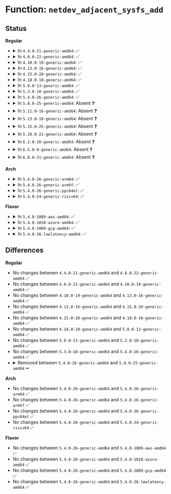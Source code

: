 # Function: <code>netdev_adjacent_sysfs_add</code>

## Status
<b>Regular</b>
<ul>
<li>
<details>
<summary>In <code>4.4.0-21-generic-amd64</code>: ✅</summary>

```c
int netdev_adjacent_sysfs_add(struct net_device * dev, struct net_device * adj_dev, struct list_head * dev_list)
```

```json
{
  "name": "netdev_adjacent_sysfs_add",
  "collision_type": "Unique Static",
  "inline_type": "No",
  "funcs": [
    {
      "addr": 18446744071586275008,
      "name": "netdev_adjacent_sysfs_add",
      "external": false,
      "loc": "net/core/dev.c:5161",
      "file": "net/core/dev.c",
      "inline": "seen, unknown",
      "caller_inline": [],
      "caller_func": [
        "net/core/dev.c:netdev_adjacent_rename_links",
        "net/core/dev.c:netdev_adjacent_rename_links"
      ]
    }
  ],
  "symbols": [
    {
      "addr": 18446744071586275008,
      "name": "netdev_adjacent_sysfs_add",
      "section": ".text",
      "bind": "STB_LOCAL",
      "size": 130
    }
  ]
}
```
</details>
</li>
<li>
<details>
<summary>In <code>4.8.0-22-generic-amd64</code>: ✅</summary>

```c
int netdev_adjacent_sysfs_add(struct net_device * dev, struct net_device * adj_dev, struct list_head * dev_list)
```

```json
{
  "name": "netdev_adjacent_sysfs_add",
  "collision_type": "Unique Static",
  "inline_type": "No",
  "funcs": [
    {
      "addr": 18446744071586700752,
      "name": "netdev_adjacent_sysfs_add",
      "external": false,
      "loc": "net/core/dev.c:5551",
      "file": "net/core/dev.c",
      "inline": "seen, unknown",
      "caller_inline": [],
      "caller_func": [
        "net/core/dev.c:netdev_adjacent_rename_links",
        "net/core/dev.c:netdev_adjacent_rename_links"
      ]
    }
  ],
  "symbols": [
    {
      "addr": 18446744071586700752,
      "name": "netdev_adjacent_sysfs_add",
      "section": ".text",
      "bind": "STB_LOCAL",
      "size": 130
    }
  ]
}
```
</details>
</li>
<li>
<details>
<summary>In <code>4.10.0-19-generic-amd64</code>: ✅</summary>

```c
int netdev_adjacent_sysfs_add(struct net_device * dev, struct net_device * adj_dev, struct list_head * dev_list)
```

```json
{
  "name": "netdev_adjacent_sysfs_add",
  "collision_type": "Unique Static",
  "inline_type": "No",
  "funcs": [
    {
      "addr": 18446744071586887888,
      "name": "netdev_adjacent_sysfs_add",
      "external": false,
      "loc": "net/core/dev.c:5798",
      "file": "net/core/dev.c",
      "inline": "seen, unknown",
      "caller_inline": [],
      "caller_func": [
        "net/core/dev.c:netdev_adjacent_rename_links",
        "net/core/dev.c:netdev_adjacent_rename_links"
      ]
    }
  ],
  "symbols": [
    {
      "addr": 18446744071586887888,
      "name": "netdev_adjacent_sysfs_add",
      "section": ".text",
      "bind": "STB_LOCAL",
      "size": 130
    }
  ]
}
```
</details>
</li>
<li>
<details>
<summary>In <code>4.13.0-16-generic-amd64</code>: ✅</summary>

```c
int netdev_adjacent_sysfs_add(struct net_device * dev, struct net_device * adj_dev, struct list_head * dev_list)
```

```json
{
  "name": "netdev_adjacent_sysfs_add",
  "collision_type": "Unique Static",
  "inline_type": "No",
  "funcs": [
    {
      "addr": 18446744071587012416,
      "name": "netdev_adjacent_sysfs_add",
      "external": false,
      "loc": "net/core/dev.c:6004",
      "file": "net/core/dev.c",
      "inline": "seen, unknown",
      "caller_inline": [],
      "caller_func": [
        "net/core/dev.c:netdev_adjacent_rename_links",
        "net/core/dev.c:netdev_adjacent_rename_links"
      ]
    }
  ],
  "symbols": [
    {
      "addr": 18446744071587012416,
      "name": "netdev_adjacent_sysfs_add",
      "section": ".text",
      "bind": "STB_LOCAL",
      "size": 130
    }
  ]
}
```
</details>
</li>
<li>
<details>
<summary>In <code>4.15.0-20-generic-amd64</code>: ✅</summary>

```c
int netdev_adjacent_sysfs_add(struct net_device * dev, struct net_device * adj_dev, struct list_head * dev_list)
```

```json
{
  "name": "netdev_adjacent_sysfs_add",
  "collision_type": "Unique Static",
  "inline_type": "No",
  "funcs": [
    {
      "addr": 18446744071587510368,
      "name": "netdev_adjacent_sysfs_add",
      "external": false,
      "loc": "net/core/dev.c:6145",
      "file": "net/core/dev.c",
      "inline": "seen, unknown",
      "caller_inline": [],
      "caller_func": [
        "net/core/dev.c:netdev_adjacent_rename_links",
        "net/core/dev.c:netdev_adjacent_rename_links"
      ]
    }
  ],
  "symbols": [
    {
      "addr": 18446744071587510368,
      "name": "netdev_adjacent_sysfs_add",
      "section": ".text",
      "bind": "STB_LOCAL",
      "size": 130
    }
  ]
}
```
</details>
</li>
<li>
<details>
<summary>In <code>4.18.0-10-generic-amd64</code>: ✅</summary>

```c
int netdev_adjacent_sysfs_add(struct net_device * dev, struct net_device * adj_dev, struct list_head * dev_list)
```

```json
{
  "name": "netdev_adjacent_sysfs_add",
  "collision_type": "Unique Static",
  "inline_type": "No",
  "funcs": [
    {
      "addr": 18446744071587814416,
      "name": "netdev_adjacent_sysfs_add",
      "external": false,
      "loc": "net/core/dev.c:6275",
      "file": "net/core/dev.c",
      "inline": "seen, unknown",
      "caller_inline": [],
      "caller_func": [
        "net/core/dev.c:dev_change_net_namespace",
        "net/core/dev.c:dev_change_net_namespace",
        "net/core/dev.c:dev_change_net_namespace",
        "net/core/dev.c:dev_change_net_namespace",
        "net/core/dev.c:netdev_adjacent_rename_links",
        "net/core/dev.c:netdev_adjacent_rename_links"
      ]
    }
  ],
  "symbols": [
    {
      "addr": 18446744071587814416,
      "name": "netdev_adjacent_sysfs_add",
      "section": ".text",
      "bind": "STB_LOCAL",
      "size": 130
    }
  ]
}
```
</details>
</li>
<li>
<details>
<summary>In <code>5.0.0-13-generic-amd64</code>: ✅</summary>

```c
int netdev_adjacent_sysfs_add(struct net_device * dev, struct net_device * adj_dev, struct list_head * dev_list)
```

```json
{
  "name": "netdev_adjacent_sysfs_add",
  "collision_type": "Unique Static",
  "inline_type": "No",
  "funcs": [
    {
      "addr": 18446744071587949216,
      "name": "netdev_adjacent_sysfs_add",
      "external": false,
      "loc": "net/core/dev.c:6850",
      "file": "net/core/dev.c",
      "inline": "seen, unknown",
      "caller_inline": [],
      "caller_func": [
        "net/core/dev.c:dev_change_net_namespace",
        "net/core/dev.c:dev_change_net_namespace",
        "net/core/dev.c:dev_change_net_namespace",
        "net/core/dev.c:dev_change_net_namespace",
        "net/core/dev.c:netdev_adjacent_rename_links",
        "net/core/dev.c:netdev_adjacent_rename_links"
      ]
    }
  ],
  "symbols": [
    {
      "addr": 18446744071587949216,
      "name": "netdev_adjacent_sysfs_add",
      "section": ".text",
      "bind": "STB_LOCAL",
      "size": 130
    }
  ]
}
```
</details>
</li>
<li>
<details>
<summary>In <code>5.3.0-18-generic-amd64</code>: ✅</summary>

```c
int netdev_adjacent_sysfs_add(struct net_device * dev, struct net_device * adj_dev, struct list_head * dev_list)
```

```json
{
  "name": "netdev_adjacent_sysfs_add",
  "collision_type": "Unique Static",
  "inline_type": "No",
  "funcs": [
    {
      "addr": 18446744071588258704,
      "name": "netdev_adjacent_sysfs_add",
      "external": false,
      "loc": "net/core/dev.c:6860",
      "file": "net/core/dev.c",
      "inline": "seen, unknown",
      "caller_inline": [],
      "caller_func": [
        "net/core/dev.c:dev_change_net_namespace",
        "net/core/dev.c:dev_change_net_namespace",
        "net/core/dev.c:dev_change_net_namespace",
        "net/core/dev.c:dev_change_net_namespace",
        "net/core/dev.c:netdev_adjacent_rename_links",
        "net/core/dev.c:netdev_adjacent_rename_links"
      ]
    }
  ],
  "symbols": [
    {
      "addr": 18446744071588258704,
      "name": "netdev_adjacent_sysfs_add",
      "section": ".text",
      "bind": "STB_LOCAL",
      "size": 130
    }
  ]
}
```
</details>
</li>
<li>
<details>
<summary>In <code>5.4.0-26-generic-amd64</code>: ✅</summary>

```c
int netdev_adjacent_sysfs_add(struct net_device * dev, struct net_device * adj_dev, struct list_head * dev_list)
```

```json
{
  "name": "netdev_adjacent_sysfs_add",
  "collision_type": "Unique Static",
  "inline_type": "No",
  "funcs": [
    {
      "addr": 18446744071588463824,
      "name": "netdev_adjacent_sysfs_add",
      "external": false,
      "loc": "net/core/dev.c:7070",
      "file": "net/core/dev.c",
      "inline": "seen, unknown",
      "caller_inline": [],
      "caller_func": [
        "net/core/dev.c:dev_change_net_namespace",
        "net/core/dev.c:dev_change_net_namespace",
        "net/core/dev.c:dev_change_net_namespace",
        "net/core/dev.c:dev_change_net_namespace",
        "net/core/dev.c:netdev_adjacent_rename_links",
        "net/core/dev.c:netdev_adjacent_rename_links"
      ]
    }
  ],
  "symbols": [
    {
      "addr": 18446744071588463824,
      "name": "netdev_adjacent_sysfs_add",
      "section": ".text",
      "bind": "STB_LOCAL",
      "size": 130
    }
  ]
}
```
</details>
</li>
<li>
<details>
<summary>In <code>5.8.0-25-generic-amd64</code>: Absent ❓</summary>

```json
{
  "name": "netdev_adjacent_sysfs_add",
  "collision_type": "Unique Static",
  "inline_type": "Full",
  "funcs": [
    {
      "addr": 18446744071589377554,
      "name": "netdev_adjacent_sysfs_add",
      "external": false,
      "loc": "net/core/dev.c:7461",
      "file": "net/core/dev.c",
      "inline": "not declared, inlined",
      "caller_inline": [
        "net/core/dev.c:netdev_adjacent_rename_links",
        "net/core/dev.c:netdev_adjacent_rename_links",
        "net/core/dev.c:netdev_adjacent_add_links",
        "net/core/dev.c:netdev_adjacent_add_links",
        "net/core/dev.c:netdev_adjacent_add_links",
        "net/core/dev.c:netdev_adjacent_add_links",
        "net/core/dev.c:__netdev_adjacent_dev_insert"
      ],
      "caller_func": []
    }
  ],
  "symbols": []
}
```
</details>
</li>
<li>
<details>
<summary>In <code>5.11.0-16-generic-amd64</code>: Absent ❓</summary>

```json
{
  "name": "netdev_adjacent_sysfs_add",
  "collision_type": "Unique Static",
  "inline_type": "Full",
  "funcs": [
    {
      "addr": 18446744071589383346,
      "name": "netdev_adjacent_sysfs_add",
      "external": false,
      "loc": "net/core/dev.c:7635",
      "file": "net/core/dev.c",
      "inline": "not declared, inlined",
      "caller_inline": [
        "net/core/dev.c:netdev_adjacent_rename_links",
        "net/core/dev.c:netdev_adjacent_rename_links",
        "net/core/dev.c:netdev_adjacent_add_links",
        "net/core/dev.c:netdev_adjacent_add_links",
        "net/core/dev.c:netdev_adjacent_add_links",
        "net/core/dev.c:netdev_adjacent_add_links",
        "net/core/dev.c:__netdev_adjacent_dev_insert"
      ],
      "caller_func": []
    }
  ],
  "symbols": []
}
```
</details>
</li>
<li>
<details>
<summary>In <code>5.13.0-19-generic-amd64</code>: Absent ❓</summary>

```json
{
  "name": "netdev_adjacent_sysfs_add",
  "collision_type": "Unique Static",
  "inline_type": "Full",
  "funcs": [
    {
      "addr": 18446744071589255226,
      "name": "netdev_adjacent_sysfs_add",
      "external": false,
      "loc": "net/core/dev.c:7894",
      "file": "net/core/dev.c",
      "inline": "not declared, inlined",
      "caller_inline": [
        "net/core/dev.c:__dev_change_net_namespace",
        "net/core/dev.c:__dev_change_net_namespace",
        "net/core/dev.c:__dev_change_net_namespace",
        "net/core/dev.c:__dev_change_net_namespace",
        "net/core/dev.c:netdev_adjacent_rename_links",
        "net/core/dev.c:netdev_adjacent_rename_links",
        "net/core/dev.c:__netdev_adjacent_dev_insert"
      ],
      "caller_func": []
    }
  ],
  "symbols": []
}
```
</details>
</li>
<li>
<details>
<summary>In <code>5.15.0-25-generic-amd64</code>: Absent ❓</summary>

```json
{
  "name": "netdev_adjacent_sysfs_add",
  "collision_type": "Unique Static",
  "inline_type": "Full",
  "funcs": [
    {
      "addr": 18446744071589980762,
      "name": "netdev_adjacent_sysfs_add",
      "external": false,
      "loc": "net/core/dev.c:7884",
      "file": "net/core/dev.c",
      "inline": "not declared, inlined",
      "caller_inline": [
        "net/core/dev.c:__dev_change_net_namespace",
        "net/core/dev.c:__dev_change_net_namespace",
        "net/core/dev.c:__dev_change_net_namespace",
        "net/core/dev.c:__dev_change_net_namespace",
        "net/core/dev.c:netdev_adjacent_rename_links",
        "net/core/dev.c:netdev_adjacent_rename_links",
        "net/core/dev.c:__netdev_adjacent_dev_insert"
      ],
      "caller_func": []
    }
  ],
  "symbols": []
}
```
</details>
</li>
<li>
<details>
<summary>In <code>5.19.0-21-generic-amd64</code>: Absent ❓</summary>

```json
{
  "name": "netdev_adjacent_sysfs_add",
  "collision_type": "Unique Static",
  "inline_type": "Full",
  "funcs": [
    {
      "addr": 18446744071591524237,
      "name": "netdev_adjacent_sysfs_add",
      "external": false,
      "loc": "net/core/dev.c:7415",
      "file": "net/core/dev.c",
      "inline": "not declared, inlined",
      "caller_inline": [
        "net/core/dev.c:__dev_change_net_namespace",
        "net/core/dev.c:__dev_change_net_namespace",
        "net/core/dev.c:__dev_change_net_namespace",
        "net/core/dev.c:__dev_change_net_namespace",
        "net/core/dev.c:netdev_adjacent_rename_links",
        "net/core/dev.c:netdev_adjacent_rename_links",
        "net/core/dev.c:__netdev_adjacent_dev_insert"
      ],
      "caller_func": []
    }
  ],
  "symbols": []
}
```
</details>
</li>
<li>
<details>
<summary>In <code>6.2.0-20-generic-amd64</code>: Absent ❓</summary>

```json
{
  "name": "netdev_adjacent_sysfs_add",
  "collision_type": "Unique Static",
  "inline_type": "Full",
  "funcs": [
    {
      "addr": 18446744071593297821,
      "name": "netdev_adjacent_sysfs_add",
      "external": false,
      "loc": "net/core/dev.c:7401",
      "file": "net/core/dev.c",
      "inline": "not declared, inlined",
      "caller_inline": [
        "net/core/dev.c:__dev_change_net_namespace",
        "net/core/dev.c:__dev_change_net_namespace",
        "net/core/dev.c:__dev_change_net_namespace",
        "net/core/dev.c:__dev_change_net_namespace",
        "net/core/dev.c:netdev_adjacent_rename_links",
        "net/core/dev.c:netdev_adjacent_rename_links",
        "net/core/dev.c:__netdev_adjacent_dev_insert"
      ],
      "caller_func": []
    }
  ],
  "symbols": []
}
```
</details>
</li>
<li>
<details>
<summary>In <code>6.5.0-9-generic-amd64</code>: Absent ❓</summary>

```json
{
  "name": "netdev_adjacent_sysfs_add",
  "collision_type": "Unique Static",
  "inline_type": "Full",
  "funcs": [
    {
      "addr": 18446744071593757321,
      "name": "netdev_adjacent_sysfs_add",
      "external": false,
      "loc": "net/core/dev.c:7406",
      "file": "net/core/dev.c",
      "inline": "not declared, inlined",
      "caller_inline": [
        "net/core/dev.c:__dev_change_net_namespace",
        "net/core/dev.c:__dev_change_net_namespace",
        "net/core/dev.c:__dev_change_net_namespace",
        "net/core/dev.c:__dev_change_net_namespace",
        "net/core/dev.c:netdev_adjacent_rename_links",
        "net/core/dev.c:netdev_adjacent_rename_links",
        "net/core/dev.c:__netdev_adjacent_dev_insert"
      ],
      "caller_func": []
    }
  ],
  "symbols": []
}
```
</details>
</li>
<li>
<details>
<summary>In <code>6.8.0-31-generic-amd64</code>: Absent ❓</summary>

```json
{
  "name": "netdev_adjacent_sysfs_add",
  "collision_type": "Unique Static",
  "inline_type": "Full",
  "funcs": [
    {
      "addr": 18446744071594536091,
      "name": "netdev_adjacent_sysfs_add",
      "external": false,
      "loc": "net/core/dev.c:7524",
      "file": "net/core/dev.c",
      "inline": "not declared, inlined",
      "caller_inline": [
        "net/core/dev.c:__dev_change_net_namespace",
        "net/core/dev.c:__dev_change_net_namespace",
        "net/core/dev.c:__dev_change_net_namespace",
        "net/core/dev.c:__dev_change_net_namespace",
        "net/core/dev.c:netdev_adjacent_rename_links",
        "net/core/dev.c:netdev_adjacent_rename_links",
        "net/core/dev.c:__netdev_adjacent_dev_insert"
      ],
      "caller_func": []
    }
  ],
  "symbols": []
}
```
</details>
</li>
</ul>
<b>Arch</b>
<ul>
<li>
<details>
<summary>In <code>5.4.0-26-generic-arm64</code>: ✅</summary>

```c
int netdev_adjacent_sysfs_add(struct net_device * dev, struct net_device * adj_dev, struct list_head * dev_list)
```

```json
{
  "name": "netdev_adjacent_sysfs_add",
  "collision_type": "Unique Static",
  "inline_type": "No",
  "funcs": [
    {
      "addr": 18446603336501987952,
      "name": "netdev_adjacent_sysfs_add",
      "external": false,
      "loc": "net/core/dev.c:7070",
      "file": "net/core/dev.c",
      "inline": "seen, unknown",
      "caller_inline": [],
      "caller_func": [
        "net/core/dev.c:dev_change_net_namespace",
        "net/core/dev.c:dev_change_net_namespace",
        "net/core/dev.c:dev_change_net_namespace",
        "net/core/dev.c:dev_change_net_namespace",
        "net/core/dev.c:netdev_adjacent_rename_links",
        "net/core/dev.c:netdev_adjacent_rename_links"
      ]
    }
  ],
  "symbols": [
    {
      "addr": 18446603336501987952,
      "name": "netdev_adjacent_sysfs_add",
      "section": ".text",
      "bind": "STB_LOCAL",
      "size": 144
    }
  ]
}
```
</details>
</li>
<li>
<details>
<summary>In <code>5.4.0-26-generic-armhf</code>: ✅</summary>

```c
int netdev_adjacent_sysfs_add(struct net_device * dev, struct net_device * adj_dev, struct list_head * dev_list)
```

```json
{
  "name": "netdev_adjacent_sysfs_add",
  "collision_type": "Unique Static",
  "inline_type": "No",
  "funcs": [
    {
      "addr": 3234745532,
      "name": "netdev_adjacent_sysfs_add",
      "external": false,
      "loc": "net/core/dev.c:7070",
      "file": "net/core/dev.c",
      "inline": "seen, unknown",
      "caller_inline": [],
      "caller_func": [
        "net/core/dev.c:dev_change_net_namespace",
        "net/core/dev.c:dev_change_net_namespace",
        "net/core/dev.c:dev_change_net_namespace",
        "net/core/dev.c:dev_change_net_namespace",
        "net/core/dev.c:netdev_adjacent_rename_links",
        "net/core/dev.c:netdev_adjacent_rename_links"
      ]
    }
  ],
  "symbols": [
    {
      "addr": 3234745532,
      "name": "netdev_adjacent_sysfs_add",
      "section": ".text",
      "bind": "STB_LOCAL",
      "size": 148
    }
  ]
}
```
</details>
</li>
<li>
<details>
<summary>In <code>5.4.0-26-generic-ppc64el</code>: ✅</summary>

```c
int netdev_adjacent_sysfs_add(struct net_device * dev, struct net_device * adj_dev, struct list_head * dev_list)
```

```json
{
  "name": "netdev_adjacent_sysfs_add",
  "collision_type": "Unique Static",
  "inline_type": "No",
  "funcs": [
    {
      "addr": 13835058055295423344,
      "name": "netdev_adjacent_sysfs_add",
      "external": false,
      "loc": "net/core/dev.c:7070",
      "file": "net/core/dev.c",
      "inline": "seen, unknown",
      "caller_inline": [],
      "caller_func": [
        "net/core/dev.c:dev_change_net_namespace",
        "net/core/dev.c:dev_change_net_namespace",
        "net/core/dev.c:dev_change_net_namespace",
        "net/core/dev.c:dev_change_net_namespace",
        "net/core/dev.c:netdev_adjacent_rename_links",
        "net/core/dev.c:netdev_adjacent_rename_links"
      ]
    }
  ],
  "symbols": [
    {
      "addr": 13835058055295423344,
      "name": "netdev_adjacent_sysfs_add",
      "section": ".text",
      "bind": "STB_LOCAL",
      "size": 176
    }
  ]
}
```
</details>
</li>
<li>
<details>
<summary>In <code>5.4.0-24-generic-riscv64</code>: ✅</summary>

```c
int netdev_adjacent_sysfs_add(struct net_device * dev, struct net_device * adj_dev, struct list_head * dev_list)
```

```json
{
  "name": "netdev_adjacent_sysfs_add",
  "collision_type": "Unique Static",
  "inline_type": "No",
  "funcs": [
    {
      "addr": 18446743936278287072,
      "name": "netdev_adjacent_sysfs_add",
      "external": false,
      "loc": "net/core/dev.c:7070",
      "file": "net/core/dev.c",
      "inline": "seen, unknown",
      "caller_inline": [],
      "caller_func": [
        "net/core/dev.c:dev_change_net_namespace",
        "net/core/dev.c:dev_change_net_namespace",
        "net/core/dev.c:dev_change_net_namespace",
        "net/core/dev.c:dev_change_net_namespace",
        "net/core/dev.c:netdev_adjacent_rename_links",
        "net/core/dev.c:netdev_adjacent_rename_links"
      ]
    }
  ],
  "symbols": [
    {
      "addr": 18446743936278287072,
      "name": "netdev_adjacent_sysfs_add",
      "section": ".text",
      "bind": "STB_LOCAL",
      "size": 104
    }
  ]
}
```
</details>
</li>
</ul>
<b>Flavor</b>
<ul>
<li>
<details>
<summary>In <code>5.4.0-1009-aws-amd64</code>: ✅</summary>

```c
int netdev_adjacent_sysfs_add(struct net_device * dev, struct net_device * adj_dev, struct list_head * dev_list)
```

```json
{
  "name": "netdev_adjacent_sysfs_add",
  "collision_type": "Unique Static",
  "inline_type": "No",
  "funcs": [
    {
      "addr": 18446744071588070608,
      "name": "netdev_adjacent_sysfs_add",
      "external": false,
      "loc": "net/core/dev.c:7070",
      "file": "net/core/dev.c",
      "inline": "seen, unknown",
      "caller_inline": [],
      "caller_func": [
        "net/core/dev.c:dev_change_net_namespace",
        "net/core/dev.c:dev_change_net_namespace",
        "net/core/dev.c:dev_change_net_namespace",
        "net/core/dev.c:dev_change_net_namespace",
        "net/core/dev.c:netdev_adjacent_rename_links",
        "net/core/dev.c:netdev_adjacent_rename_links"
      ]
    }
  ],
  "symbols": [
    {
      "addr": 18446744071588070608,
      "name": "netdev_adjacent_sysfs_add",
      "section": ".text",
      "bind": "STB_LOCAL",
      "size": 130
    }
  ]
}
```
</details>
</li>
<li>
<details>
<summary>In <code>5.4.0-1010-azure-amd64</code>: ✅</summary>

```c
int netdev_adjacent_sysfs_add(struct net_device * dev, struct net_device * adj_dev, struct list_head * dev_list)
```

```json
{
  "name": "netdev_adjacent_sysfs_add",
  "collision_type": "Unique Static",
  "inline_type": "No",
  "funcs": [
    {
      "addr": 18446744071587784032,
      "name": "netdev_adjacent_sysfs_add",
      "external": false,
      "loc": "net/core/dev.c:7070",
      "file": "net/core/dev.c",
      "inline": "seen, unknown",
      "caller_inline": [],
      "caller_func": [
        "net/core/dev.c:dev_change_net_namespace",
        "net/core/dev.c:dev_change_net_namespace",
        "net/core/dev.c:dev_change_net_namespace",
        "net/core/dev.c:dev_change_net_namespace",
        "net/core/dev.c:netdev_adjacent_rename_links",
        "net/core/dev.c:netdev_adjacent_rename_links"
      ]
    }
  ],
  "symbols": [
    {
      "addr": 18446744071587784032,
      "name": "netdev_adjacent_sysfs_add",
      "section": ".text",
      "bind": "STB_LOCAL",
      "size": 130
    }
  ]
}
```
</details>
</li>
<li>
<details>
<summary>In <code>5.4.0-1009-gcp-amd64</code>: ✅</summary>

```c
int netdev_adjacent_sysfs_add(struct net_device * dev, struct net_device * adj_dev, struct list_head * dev_list)
```

```json
{
  "name": "netdev_adjacent_sysfs_add",
  "collision_type": "Unique Static",
  "inline_type": "No",
  "funcs": [
    {
      "addr": 18446744071588402384,
      "name": "netdev_adjacent_sysfs_add",
      "external": false,
      "loc": "net/core/dev.c:7070",
      "file": "net/core/dev.c",
      "inline": "seen, unknown",
      "caller_inline": [],
      "caller_func": [
        "net/core/dev.c:dev_change_net_namespace",
        "net/core/dev.c:dev_change_net_namespace",
        "net/core/dev.c:dev_change_net_namespace",
        "net/core/dev.c:dev_change_net_namespace",
        "net/core/dev.c:netdev_adjacent_rename_links",
        "net/core/dev.c:netdev_adjacent_rename_links"
      ]
    }
  ],
  "symbols": [
    {
      "addr": 18446744071588402384,
      "name": "netdev_adjacent_sysfs_add",
      "section": ".text",
      "bind": "STB_LOCAL",
      "size": 130
    }
  ]
}
```
</details>
</li>
<li>
<details>
<summary>In <code>5.4.0-26-lowlatency-amd64</code>: ✅</summary>

```c
int netdev_adjacent_sysfs_add(struct net_device * dev, struct net_device * adj_dev, struct list_head * dev_list)
```

```json
{
  "name": "netdev_adjacent_sysfs_add",
  "collision_type": "Unique Static",
  "inline_type": "No",
  "funcs": [
    {
      "addr": 18446744071588538848,
      "name": "netdev_adjacent_sysfs_add",
      "external": false,
      "loc": "net/core/dev.c:7070",
      "file": "net/core/dev.c",
      "inline": "seen, unknown",
      "caller_inline": [],
      "caller_func": [
        "net/core/dev.c:dev_change_net_namespace",
        "net/core/dev.c:dev_change_net_namespace",
        "net/core/dev.c:dev_change_net_namespace",
        "net/core/dev.c:dev_change_net_namespace",
        "net/core/dev.c:netdev_adjacent_rename_links",
        "net/core/dev.c:netdev_adjacent_rename_links"
      ]
    }
  ],
  "symbols": [
    {
      "addr": 18446744071588538848,
      "name": "netdev_adjacent_sysfs_add",
      "section": ".text",
      "bind": "STB_LOCAL",
      "size": 130
    }
  ]
}
```
</details>
</li>
</ul>

## Differences
<b>Regular</b>
<ul>
<li>
No changes between <code>4.4.0-21-generic-amd64</code> and <code>4.8.0-22-generic-amd64</code> ✅
</li>
<li>
No changes between <code>4.8.0-22-generic-amd64</code> and <code>4.10.0-19-generic-amd64</code> ✅
</li>
<li>
No changes between <code>4.10.0-19-generic-amd64</code> and <code>4.13.0-16-generic-amd64</code> ✅
</li>
<li>
No changes between <code>4.13.0-16-generic-amd64</code> and <code>4.15.0-20-generic-amd64</code> ✅
</li>
<li>
No changes between <code>4.15.0-20-generic-amd64</code> and <code>4.18.0-10-generic-amd64</code> ✅
</li>
<li>
No changes between <code>4.18.0-10-generic-amd64</code> and <code>5.0.0-13-generic-amd64</code> ✅
</li>
<li>
No changes between <code>5.0.0-13-generic-amd64</code> and <code>5.3.0-18-generic-amd64</code> ✅
</li>
<li>
No changes between <code>5.3.0-18-generic-amd64</code> and <code>5.4.0-26-generic-amd64</code> ✅
</li>
<li>
<details>
<summary>Removed between <code>5.4.0-26-generic-amd64</code> and <code>5.8.0-25-generic-amd64</code> ➖</summary>

```c
int netdev_adjacent_sysfs_add(struct net_device * dev, struct net_device * adj_dev, struct list_head * dev_list)
```
</details>
</li>
</ul>
<b>Arch</b>
<ul>
<li>
No changes between <code>5.4.0-26-generic-amd64</code> and <code>5.4.0-26-generic-arm64</code> ✅
</li>
<li>
No changes between <code>5.4.0-26-generic-amd64</code> and <code>5.4.0-26-generic-armhf</code> ✅
</li>
<li>
No changes between <code>5.4.0-26-generic-amd64</code> and <code>5.4.0-26-generic-ppc64el</code> ✅
</li>
<li>
No changes between <code>5.4.0-26-generic-amd64</code> and <code>5.4.0-24-generic-riscv64</code> ✅
</li>
</ul>
<b>Flavor</b>
<ul>
<li>
No changes between <code>5.4.0-26-generic-amd64</code> and <code>5.4.0-1009-aws-amd64</code> ✅
</li>
<li>
No changes between <code>5.4.0-26-generic-amd64</code> and <code>5.4.0-1010-azure-amd64</code> ✅
</li>
<li>
No changes between <code>5.4.0-26-generic-amd64</code> and <code>5.4.0-1009-gcp-amd64</code> ✅
</li>
<li>
No changes between <code>5.4.0-26-generic-amd64</code> and <code>5.4.0-26-lowlatency-amd64</code> ✅
</li>
</ul>

